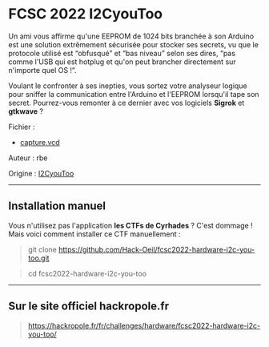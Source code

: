 # FCSC 2022 I2CyouToo

Un ami vous affirme qu'une EEPROM de 1024 bits branchée à son Arduino est une solution extrêmement sécurisée pour 
stocker ses secrets, vu que le protocole utilisé est “obfusqué” et “bas niveau” selon ses dires, “pas comme l'USB 
qui est hotplug et qu'on peut brancher directement sur n'importe quel OS !”.

Voulant le confronter à ses inepties, vous sortez votre analyseur logique pour sniffer la communication entre 
l'Arduino et l'EEPROM lorsqu'il tape son secret. Pourrez-vous remonter à ce dernier avec vos logiciels **Sigrok** 
et **gtkwave** ?

Fichier :
- [capture.vcd](capture.vcd)

Auteur : rbe

Origine : [I2CyouToo](https://hackropole.fr/fr/challenges/hardware/fcsc2022-hardware-i2c-you-too/)


-----------

## Installation manuel
Vous n'utilisez pas l'application **les CTFs de Cyrhades** ? C'est dommage !
Mais voici comment installer ce CTF manuellement :

> git clone https://github.com/Hack-Oeil/fcsc2022-hardware-i2c-you-too.git

> cd fcsc2022-hardware-i2c-you-too


-----------

## Sur le site officiel hackropole.fr
> https://hackropole.fr/fr/challenges/hardware/fcsc2022-hardware-i2c-you-too/